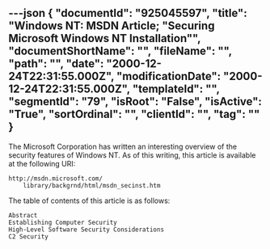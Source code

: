 ---json
{
  "documentId": "925045597",
  "title": "Windows NT: MSDN Article; &quot;Securing Microsoft Windows NT Installation&quot;",
  "documentShortName": "",
  "fileName": "",
  "path": "",
  "date": "2000-12-24T22:31:55.000Z",
  "modificationDate": "2000-12-24T22:31:55.000Z",
  "templateId": "",
  "segmentId": "79",
  "isRoot": "False",
  "isActive": "True",
  "sortOrdinal": "",
  "clientId": "",
  "tag": ""
}
---

The Microsoft Corporation has written an interesting overview of the security features of Windows NT. As of this writing, this article is available at the following URI:

    http://msdn.microsoft.com/
        library/backgrnd/html/msdn_secinst.htm

The table of contents of this article is as follows:

    Abstract
    Establishing Computer Security
    High-Level Software Security Considerations
    C2 Security
